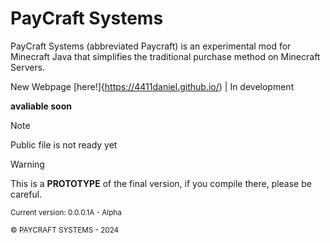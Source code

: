 # PayCraft Systems
PayCraft Systems (abbreviated Paycraft) is an experimental mod for Minecraft Java that simplifies the traditional purchase method on Minecraft Servers.

New Webpage [here!]{https://4411daniel.github.io/) | In development

**avaliable soon**
>[!NOTE]
> Public file is not ready yet

> [!WARNING]
> This is a **PROTOTYPE** of the final version, if you compile there, please be careful.

<sub>Current version: 0.0.0.1A - Alpha</sub>

<sub>©️ PAYCRAFT SYSTEMS - 2024</sub>
